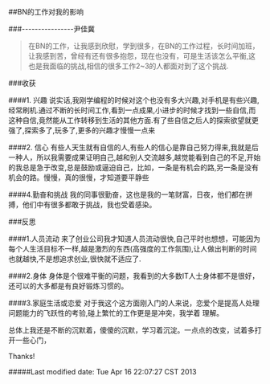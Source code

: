 ##BN的工作对我的影响

###----------------尹佳冀

>在BN的工作，让我感到欣慰，学到很多，在BN的工作过程，长时间加班，让我感到苦，曾经有还有很多抱怨，现在也没有，可是生活该怎么平衡,这也是我面临的挑战,相信的很多工作2~3的人都面对到了这个挑战.

###收获

####1. 兴趣
说实话,我刚学编程的时候对这个也没有多大兴趣,对手机是有些兴趣,经常刷机.通过不断的长时间工作,看到一点成果,小进步的时候才找到一些自信,而这种自信,竟然能从工作转移到生活的其他方面.有了些自信之后人的探索欲望就更强了,探索多了,玩多了,更多的兴趣才慢慢一点来

####2. 信心
有些人天生就有自信的人,有些人的信心是靠自己努力得来,我就是后一种人，所以我需要成果证明自己,越和别人交流越多,越觉能看到自己的不足,开始的我总是急于改变,总是鼓励或逼迫自己，比如，一条是有机会的路,另一条是没有机会的路。慢慢，真的很慢，才知道要平静些                

####4.勤奋和挑战
我的同事很勤奋，这也是我的一笔财富，日夜，他们都在拼搏，他们中有很多都敢于挑战，我也受着感染。

###反思

####1.人员流动
来了创业公司我才知道人员流动很快,自己平时也想想，可能因为每个人生活目标不一样,越是激烈的东西(高强度的工作氛围),让人做出判断的时间也就越快,不是想追求创业,很快就不适应了.

####2.身体
身体是个很难平衡的问题，我看到的大多数IT人士身体都不是很好，还可以的大多都是有良好锻炼习惯的。

####3.家庭生活或恋爱
对于我这个这方面刚入门的人来说，恋爱个是提高人处理问题能力的飞跃性的考验,碰上繁忙的工作更是是冲突，我学着 理解。

总体上我还是不断的沉默着，傻傻的沉默，学习着沉淀。一点点的改变，试着多打开一些心门，

Thanks!


#####Last modified date: Tue Apr 16 22:07:27 CST 2013
